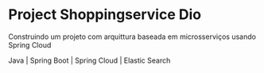 # Project Shoppingservice Dio
Construindo um projeto com arquittura baseada em microsserviços usando Spring Cloud

Java | Spring Boot | Spring Cloud | Elastic Search   
